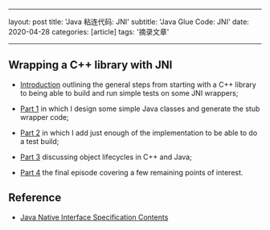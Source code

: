 ﻿---

layout: post
title: 'Java 粘连代码: JNI'
subtitle: 'Java Glue Code: JNI'
date: 2020-04-28
categories: [article]
tags: '摘录文章' 

---

## Wrapping a C++ library with JNI

- [Introduction](https://thebreakfastpost.com/2012/01/21/wrapping-a-c-library-with-jni-introduction/) outlining the general steps from starting with a C++ library to being able to build and run simple tests on some JNI wrappers;

- [Part 1](https://thebreakfastpost.com/2012/01/23/wrapping-a-c-library-with-jni-part-1/) in which I design some simple Java classes and generate the stub wrapper code;

- [Part 2](https://thebreakfastpost.com/2012/01/26/wrapping-a-c-library-with-jni-part-2/) in which I add just enough of the implementation to be able to do a test build;

- [Part 3](https://thebreakfastpost.com/2012/02/09/wrapping-a-c-library-with-jni-part-3/) discussing object lifecycles in C++ and Java;

- [Part 4](https://thebreakfastpost.com/2012/03/06/wrapping-a-c-library-with-jni-part-4/) the final episode covering a few remaining points of interest.

## Reference

- [Java Native Interface Specification Contents](https://docs.oracle.com/en/java/javase/14/docs/specs/jni/index.html)
